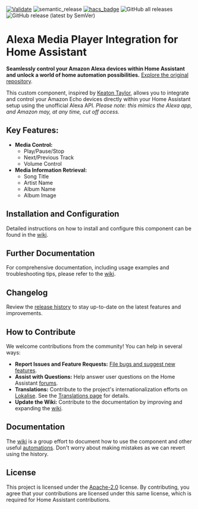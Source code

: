 [![Validate](https://github.com/alandtse/alexa_media_player/actions/workflows/validate.yaml/badge.svg)](https://github.com/alandtse/alexa_media_player/actions/workflows/validate.yaml)
![semantic_release](https://github.com/alandtse/alexa_media_player/workflows/semantic_release/badge.svg)
[![hacs_badge](https://img.shields.io/badge/HACS-Default-orange.svg)](https://github.com/hacs/integration)
![GitHub all releases](https://img.shields.io/github/downloads/alandtse/alexa_media_player/total)
![GitHub release (latest by SemVer)](https://img.shields.io/github/downloads/alandtse/alexa_media_player/latest/total)

# Alexa Media Player Integration for Home Assistant

**Seamlessly control your Amazon Alexa devices within Home Assistant and unlock a world of home automation possibilities.**  [Explore the original repository](https://github.com/alandtse/alexa_media_player).

This custom component, inspired by [Keaton Taylor](https://github.com/keatontaylor), allows you to integrate and control your Amazon Echo devices directly within your Home Assistant setup using the unofficial Alexa API.  *Please note: this mimics the Alexa app, and Amazon may, at any time, cut off access.*

## Key Features:

*   **Media Control:**
    *   Play/Pause/Stop
    *   Next/Previous Track
    *   Volume Control
*   **Media Information Retrieval:**
    *   Song Title
    *   Artist Name
    *   Album Name
    *   Album Image

## Installation and Configuration

Detailed instructions on how to install and configure this component can be found in the [wiki](https://github.com/alandtse/alexa_media_player/wiki/Configuration).

## Further Documentation

For comprehensive documentation, including usage examples and troubleshooting tips, please refer to the [wiki](https://github.com/alandtse/alexa_media_player/wiki).

## Changelog

Review the [release history](https://github.com/alandtse/alexa_media_player/releases) to stay up-to-date on the latest features and improvements.

## How to Contribute

We welcome contributions from the community! You can help in several ways:

*   **Report Issues and Feature Requests:**  [File bugs and suggest new features](https://github.com/alandtse/alexa_media_player/issues).
*   **Assist with Questions:** Help answer user questions on the Home Assistant [forums](https://community.home-assistant.io/t/echo-devices-alexa-as-media-player-testers-needed/58639).
*   **Translations:** Contribute to the project's internationalization efforts on [Lokalise](https://app.lokalise.com/project/465185555eee18dd537ca6.39714580/).  See the [Translations page](https://github.com/alandtse/alexa_media_player/wiki/Translations) for details.
*   **Update the Wiki:**  Contribute to the documentation by improving and expanding the [wiki](https://github.com/alandtse/alexa_media_player/wiki).

## Documentation

The [wiki](https://github.com/alandtse/alexa_media_player/wiki) is a group effort to document how to use the component and other useful [automations](https://github.com/alandtse/alexa_media_player/wiki/Examples%3A-Automation). Don't worry about making mistakes as we can revert using the history.

## License

This project is licensed under the [Apache-2.0](LICENSE) license.  By contributing, you agree that your contributions are licensed under this same license, which is required for Home Assistant contributions.